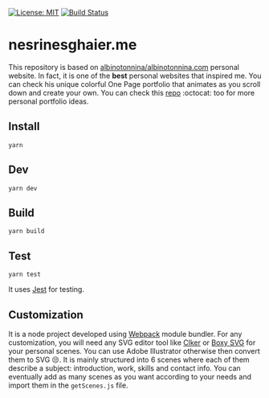 [![License: MIT](https://img.shields.io/badge/License-MIT-yellow.svg)](https://opensource.org/licenses/MIT)
[![Build Status](https://travis-ci.com/nesrinesghaier/nesrinesghaier.me.svg?branch=master)](https://travis-ci.com/nesrinesghaier/nesrinesghaier.me)

# nesrinesghaier.me
This repository is based on [albinotonnina/albinotonnina.com](https://github.com/albinotonnina/albinotonnina.com) personal website.
In fact, it is one of the **best** personal websites that inspired me.
You can check his unique colorful One Page portfolio that animates as you scroll down and create your own.
You can check this [repo](https://github.com/emmabostian/developer-portfolios) :octocat: too for more personal portfolio ideas.

## Install
`yarn`

## Dev
`yarn dev`

## Build
`yarn build`

## Test
`yarn test`

It uses [Jest](https://jestjs.io/) for testing. 
## Customization

It is a node project developed using [Webpack](https://webpack.js.org/guides/getting-started/) module bundler. For any customization, you will need any SVG editor tool
like [Clker](http://www.clker.com/inc/svgedit/svg-editor.html) or [Boxy SVG](https://boxy-svg.com/app) for your personal scenes. You can use Adobe Illustrator
otherwise then convert them to SVG :unamused:. 
It is mainly structured into 6 scenes where each of them describe a subject:
introduction, work, skills and contact info. You can eventually add as many scenes as you want according to your needs and import them in
the `getScenes.js` file. 